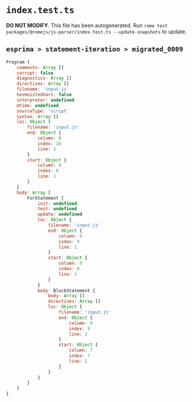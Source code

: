 # `index.test.ts`

**DO NOT MODIFY**. This file has been autogenerated. Run `rome test packages/@romejs/js-parser/index.test.ts --update-snapshots` to update.

## `esprima > statement-iteration > migrated_0009`

```javascript
Program {
	comments: Array []
	corrupt: false
	diagnostics: Array []
	directives: Array []
	filename: 'input.js'
	hasHoistedVars: false
	interpreter: undefined
	mtime: undefined
	sourceType: 'script'
	syntax: Array []
	loc: Object {
		filename: 'input.js'
		end: Object {
			column: 0
			index: 10
			line: 2
		}
		start: Object {
			column: 0
			index: 0
			line: 1
		}
	}
	body: Array [
		ForStatement {
			init: undefined
			test: undefined
			update: undefined
			loc: Object {
				filename: 'input.js'
				end: Object {
					column: 9
					index: 9
					line: 1
				}
				start: Object {
					column: 0
					index: 0
					line: 1
				}
			}
			body: BlockStatement {
				body: Array []
				directives: Array []
				loc: Object {
					filename: 'input.js'
					end: Object {
						column: 9
						index: 9
						line: 1
					}
					start: Object {
						column: 7
						index: 7
						line: 1
					}
				}
			}
		}
	]
}
```
